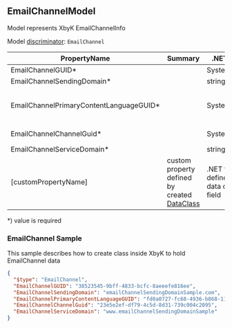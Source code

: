 <!-- generated file with tool "Kentico.Xperience.UMT.DocUtils" - edited through template "UmtModel.cshtml" -->
## EmailChannelModel
Model represents XbyK EmailChannelInfo

Model [discriminator](../UmtModel.md#discriminator): `EmailChannel`

|PropertyName|Summary|.NET Type|Notes|
|---|---|---|---|
|EmailChannelGUID\*||System.Guid?|[UniqueId](../UmtModel.md#UniqueId)|
|EmailChannelSendingDomain\*||string?||
|EmailChannelPrimaryContentLanguageGUID\*||System.Guid?|Reference to [ContentLanguageInfo](../References.md#ContentLanguageInfo) on property EmailChannelPrimaryContentLanguageID **required**|
|EmailChannelChannelGuid\*||System.Guid?|Reference to [ChannelInfo](../References.md#ChannelInfo) on property EmailChannelChannelID **required**|
|EmailChannelServiceDomain\*||string?||
|[customPropertyName]|custom property defined by created [DataClass](./DataClassModel.md)|.NET type defined by data class field||

<p>*) value is required</p>


### EmailChannel Sample
This sample describes how to create class inside XbyK to hold EmailChannel data
```json
{
  "$type": "EmailChannel",
  "EmailChannelGUID": "38523545-9bff-4833-bcfc-8aeeefe816ee",
  "EmailChannelSendingDomain": "emailChannelSendingDomainSample.com",
  "EmailChannelPrimaryContentLanguageGUID": "fd0a0727-fc68-4936-b868-119df0f0ad7a",
  "EmailChannelChannelGuid": "23e5e2ef-df79-4c5d-8d31-739c004c2095",
  "EmailChannelServiceDomain": "www.emailChannelSendingDomainSample"
}
```

